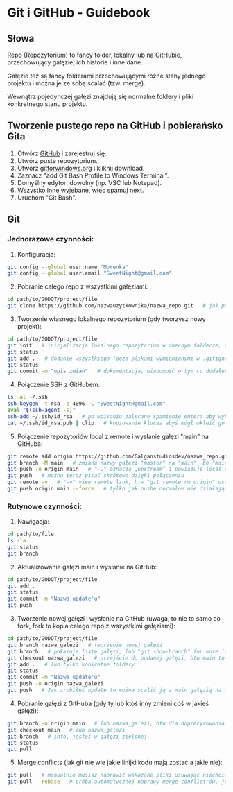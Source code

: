 # Git i GitHub - Guidebook
## Słowa

Repo (Repozytorium) to fancy folder, lokalny lub na GitHubie, przechowujący gałęzie, ich historie i inne dane.

Gałęzie też są fancy folderami przechowującymi różne stany jednego projektu i można je ze sobą scalać (tzw. merge).

Wewnątrz pojedynczej gałęzi znajdują się normalne foldery i pliki konkretnego stanu projektu.

## Tworzenie pustego repo na GitHub i pobierańsko Gita
1. Otwórz [GitHub](https://github.com/) i zarejestruj się.
2. Utwórz puste repozytorium.
3. Otwórz [gitforwindows.org](https://gitforwindows.org/) i kliknij download.
4. Zaznacz "add Git Bash Profile to Windows Terminal".
5. Domyślny edytor: dowolny (np. VSC lub Notepad).
6. Wszystko inne wyjebane, więc spamuj next.
7. Uruchom "Git Bash".

## Git
### Jednorazowe czynności:
1. Konfiguracja:
```bash
git config --global user.name "Morenka"
git config --global user.email "SweetNight@gmail.com"
```
2. Pobranie całego repo z wszystkimi gałęziami:
```bash
cd path/to/GODOT/project/file
git clone https://github.com/nazwauzytkownika/nazwa_repo.git   # jak pobierasz projekt po raz pierwszy, tworzy repo i gałęzi automatycznie
```
3. Tworzenie własnego lokalnego repozytorium (gdy tworzysz nowy projekt):
```bash
cd path/to/GODOT/project/file
git init   # inicjalizacja lokalnego repozytorium w obecnym folderze, tworzy ukryty folder o  nazwie ".git", zawiera gałąź o domyślnej nazwie "master"
git status
git add .   # dodanie wszystkiego (poza plikami wymienionymi w .gitignore) z obecnego folderu do lokalnej gałęzi "master" w lokalnym repo
git status
git commit -m "opis zmian"   # dokumentacja, wiadomość o tym co dodałeś. "-m" to skrót od "message" i umożliwia dodanie wiadomości opisującej commit bez konieczności otwierania edytora tekstu
```
4. Połączenie SSH z GitHubem:
```bash
ls -al ~/.ssh
ssh-keygen -t rsa -b 4096 -C "SweetNight@gmail.com"
eval "$(ssh-agent -s)"
ssh-add ~/.ssh/id_rsa   # po wpisaniu zalecane spamienie entera aby wybrać domyślne ustawienia
cat ~/.ssh/id_rsa.pub | clip   # kopiowanie klucza abyś mógł wkleić go na GitHubie
```
5. Połączenie repozytoriów local z remote i wysłanie gałęzi "main" na GitHuba:
```bash
git remote add origin https://github.com/Galganstudiosdev/nazwa_repo.git
git branch -M main   # zmiana nazwy gałęzi "master" na "main", bo "main" to tradycyjna nazwa głównej gałęzi na GitHubie
git push -u origin main   # "-u" oznacza „upstream” i powiązuje local gałąź „main” z remote gałąź „main” znajdującej się na remote repo „origin”
git push   # można teraz pisać skrótowo dzięki połączeniu
git remote -v   # "-v" view remote link, btw "git remote rm origin" usuwanie połączenia	
git push origin main --force   # tylko jak pushe normalne nie działają z jakichś powodów
```
### Rutynowe czynności:
1. Nawigacja:
```bash
cd path/to/file
ls -la
git status
git branch
```
2. Aktualizowanie gałęzi main i wysłanie na GitHub:
```bash
cd path/to/GODOT/project/file
git add .
git status
git commit -m "Nazwa update'u"
git push
```
3. Tworzenie nowej gałęzi i wysłanie na GitHub (uwaga, to nie to samo co fork, fork to kopia całego repo z wszystkimi gałęziami):
```bash
cd path/to/GODOT/project/file
git branch nazwa_galezi   # tworzenie nowej gałęzi
git branch   # pokazuje listę gałęzi, lub "git show-branch" for more info
git checkout nazwa_galezi	# przejście do podanej gałęzi, btw main to też gałąź!
git add .   # lub tylko konkretne foldery
git status
git commit -m "Nazwa update'u"
git push -u origin nazwa_galezi
git push   # Jak zrobiłeś update to można scalić ją z main gałęzią na GitHubie (wielki zielony przycisk), po czym usunąć gałąź "nazwa_galezi"
```
4. Pobranie gałęzi z GitHuba (gdy ty lub ktoś inny zmieni coś w jakieś gałęzi):
```bash
git branch -u origin main   # lub nazwa_galezi, btw dla doprecyzowania można napisać "origin/nazwa_galezi"
git checkout main   # lub nazwa_galezi
git branch   # info, jesteś w gałęzi zielonej
git status
git pull
```
5. Merge conflicts (jak git nie wie jakie linijki kodu mają zostać a jakie nie):
```bash
git pull   # manualnie musisz naprawić wskazane pliki usuwając niechciany kod
git pull --rebase   # próba automatycznej naprawy merge conflict'ów, jeśli działa you are done
```
